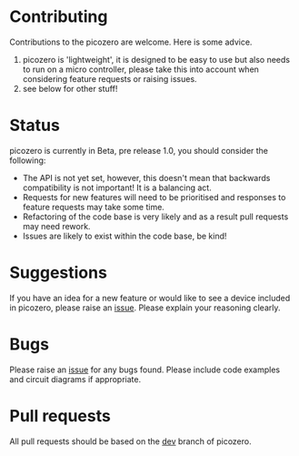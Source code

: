 # Contributing

Contributions to the picozero are welcome. Here is some advice.

1. picozero is 'lightweight', it is designed to be easy to use but also needs to run on a micro controller, please take this into account when considering feature requests or raising issues.
2. see below for other stuff!

# Status

picozero is currently in Beta, pre release 1.0, you should consider the following:

- The API is not yet set, however, this doesn't mean that backwards compatibility is not important! It is a balancing act.
- Requests for new features will need to be prioritised and responses to feature requests may take some time.
- Refactoring of the code base is very likely and as a result pull requests may need rework.
- Issues are likely to exist within the code base, be kind!

# Suggestions

If you have an idea for a new feature or would like to see a device included in picozero, please raise an [issue](https://github.com/RaspberryPiFoundation/picozero/issues). Please explain your reasoning clearly.

# Bugs 

Please raise an [issue](https://github.com/RaspberryPiFoundation/picozero/issues) for any bugs found. Please include code examples and circuit diagrams if appropriate. 

# Pull requests

All pull requests should be based on the [dev](https://github.com/RaspberryPiFoundation/picozero/tree/dev) branch of picozero. 

